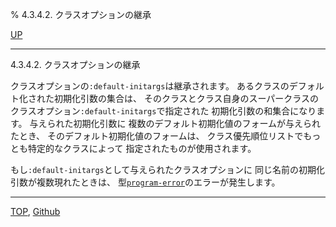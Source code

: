% 4.3.4.2. クラスオプションの継承

[UP](4.3.4.html)  

---

4.3.4.2. クラスオプションの継承


クラスオプションの`:default-initargs`は継承されます。
あるクラスのデフォルト化された初期化引数の集合は、
そのクラスとクラス自身のスーパークラスの
クラスオプション`:default-initargs`で指定された
初期化引数の和集合になります。
与えられた初期化引数に
複数のデフォルト初期化値のフォームが与えられたとき、
そのデフォルト初期化値のフォームは、
クラス優先順位リストでもっとも特定的なクラスによって
指定されたものが使用されます。

もし`:default-initargs`として与えられたクラスオプションに
同じ名前の初期化引数が複数現れたときは、
型[`program-error`](5.3.program-error.html)のエラーが発生します。


---
[TOP](index.html),  [Github](https://github.com/nptcl/npt-japanese)

